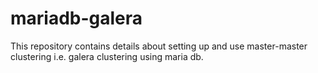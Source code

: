 # mariadb-galera
This repository contains details about setting up and use master-master clustering i.e. galera clustering using maria db.
